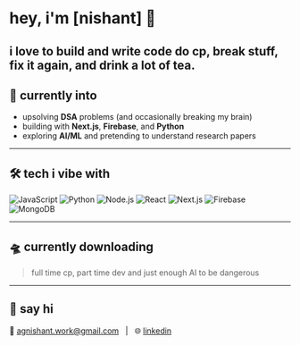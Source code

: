 # hey, i'm [nishant] 👋

i love to build and write code do cp, break stuff, fix it again, and drink a lot of tea.
---

## 🧠 currently into

- upsolving **DSA** problems (and occasionally breaking my brain)
- building with **Next.js**, **Firebase**, and **Python**
- exploring **AI/ML** and pretending to understand research papers

---

## 🛠️ tech i vibe with

![JavaScript](https://img.shields.io/badge/-JavaScript-yellow?style=flat-square&logo=javascript)
![Python](https://img.shields.io/badge/-Python-blue?style=flat-square&logo=python)
![Node.js](https://img.shields.io/badge/-Node.js-green?style=flat-square&logo=node.js)
![React](https://img.shields.io/badge/-React-61DAFB?style=flat-square&logo=react)
![Next.js](https://img.shields.io/badge/-Next.js-black?style=flat-square&logo=next.js)
![Firebase](https://img.shields.io/badge/-Firebase-FFCA28?style=flat-square&logo=firebase)
![MongoDB](https://img.shields.io/badge/-MongoDB-47A248?style=flat-square&logo=mongodb)

---

## 🛸 currently downloading

> full time cp, part time dev 
> and just enough AI to be dangerous

---

## 💬 say hi

📧 [agnishant.work@gmail.com](mailto:agnishant.work@gmail.com) &nbsp;&nbsp;|&nbsp;&nbsp; 🌐 [linkedin](https://linkedin.com/in/agnishant14) &nbsp;&nbsp;
